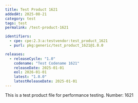 ```yaml
---
title: Test Product 1621
addedAt: 2025-08-21
category: test
tags: test
permalink: /test-product-1621

identifiers:
  - cpe: cpe:2.3:a:testvendor:test_product_1621
  - purl: pkg:generic/test_product_1621@1.0.0

releases:
  - releaseCycle: "1.0"
    codename: "Test Codename 1621"
    releaseDate: 2025-01-01
    eol: 2026-01-01
    latest: "1.0.0"
    latestReleaseDate: 2025-01-01
---
```


This is a test product file for performance testing. Number: 1621
